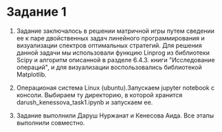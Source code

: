 # Задание 1
1. Задание заключалось в решении матричной игры путем сведении ее к паре двойственных задач линейного программирования и визуализации спектров оптимальных стратегий. Для решения данной задачи мы использовали функцию Linprog из библиотеки Scipy и алгоритм описанной в разделе 6.4.3. книги "Исследование операций", и для визуализации воспользовались библиотекой Matplotlib.

2. Операционая система Linux (ubuntu).Запускаем jupyter notebook с консоли. Выбираем ту директорию, в которой хранится darush_kenessova_task1.ipynb и запускаем ее. 

3. Задание выполнили Даруш Нуржанат и Кенесова Аида. Все этапы выполнили совместно. 
